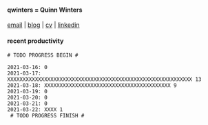 #### qwinters = Quinn Winters
[email](mailto:email--at--quinnwinters--dot--dev) | [blog](https://qwinters.me) | [cv](mailto:email--at--quinnwinters--dot--dev) | [linkedin](https://linkedin.com/in/qwinters)
#### recent productivity
```shell
# TODO PROGRESS BEGIN #
 
2021-03-16: 0
2021-03-17: XXXXXXXXXXXXXXXXXXXXXXXXXXXXXXXXXXXXXXXXXXXXXXXXXXXXXXXXXXXX 13
2021-03-18: XXXXXXXXXXXXXXXXXXXXXXXXXXXXXXXXXXXXXXXXX 9
2021-03-19: 0
2021-03-20: 0
2021-03-21: 0
2021-03-22: XXXX 1
 # TODO PROGRESS FINISH #
```
